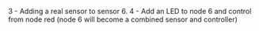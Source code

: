 3 - Adding a real sensor to sensor 6.
4  - Add an LED to node 6 and control from node red (node 6 will become a combined sensor and controller)

